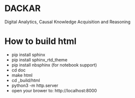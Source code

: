 # DACKAR
Digital Analytics, Causal Knowledge Acquisition and Reasoning

# How to build html
- pip install sphinx
- pip install sphinx_rtd_theme
- pip install nbsphinx (for notebook support)
- cd doc
- make html
- cd _build/html
- python3 -m http.server
- open your brower to: http://localhost:8000
